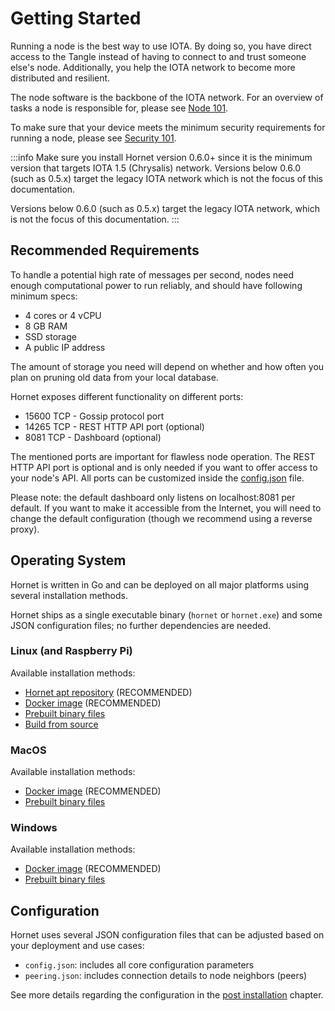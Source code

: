 # Getting Started

Running a node is the best way to use IOTA. By doing so, you have direct access to the Tangle instead of having to
connect to and trust someone else's node. Additionally, you help the IOTA network to become more distributed and resilient.

The node software is the backbone of the IOTA network. For an overview of tasks a node is responsible for, please
see [Node 101](./nodes_101.md).

To make sure that your device meets the minimum security requirements for running a node, please
see [Security 101](./security_101.md).

:::info
Make sure you install Hornet version 0.6.0+ since it is the minimum version that targets IOTA 1.5 (Chrysalis) network.
Versions below 0.6.0 (such as 0.5.x) target the legacy IOTA network which is not the focus of this documentation.

 Versions below 0.6.0 (such as 0.5.x) target the legacy IOTA network, which is not the focus of this documentation.
:::
 
## Recommended Requirements

To handle a potential high rate of messages per second, nodes need enough computational power to run reliably, and
should have following minimum specs:

- 4 cores or 4 vCPU
- 8 GB RAM
- SSD storage
- A public IP address

The amount of storage you need will depend on whether and how often you plan on pruning old data from your local
database.

Hornet exposes different functionality on different ports:

- 15600 TCP - Gossip protocol port
- 14265 TCP - REST HTTP API port (optional)
- 8081 TCP - Dashboard (optional)

The mentioned ports are important for flawless node operation. The REST HTTP API port is optional and is only needed if
you want to offer access to your node's API. All ports can be customized inside
the [config.json](../post_installation/config.md) file.

Please note: the default dashboard only listens on localhost:8081 per default. If you want to make it accessible from
the Internet, you will need to change the default configuration (though we recommend using a reverse proxy).

## Operating System

Hornet is written in Go and can be deployed on all major platforms using several installation methods.

Hornet ships as a single executable binary (`hornet` or `hornet.exe`) and some JSON configuration files; no further
dependencies are needed.

### Linux (and Raspberry Pi)

Available installation methods:

- [Hornet apt repository](./installation_steps.md#hornet-apt-repository-linux-distro-specific) (RECOMMENDED)
- [Docker image](./using_docker.md) (RECOMMENDED)
- [Prebuilt binary files](./installation_steps.md#pre-built-binaries)
- [Build from source](./installation_steps.md#build-from-source)

### MacOS

Available installation methods:

- [Docker image](./using_docker.md) (RECOMMENDED)
- [Prebuilt binary files](./installation_steps.md#pre-built-binaries)

### Windows

Available installation methods:

- [Docker image](./using_docker.md) (RECOMMENDED)
- [Prebuilt binary files](./installation_steps.md#pre-built-binaries)

## Configuration

Hornet uses several JSON configuration files that can be adjusted based on your deployment and use cases:

- `config.json`: includes all core configuration parameters
- `peering.json`: includes connection details to node neighbors (peers)

See more details regarding the configuration in the [post installation](../post_installation/post_installation.md)
chapter.
